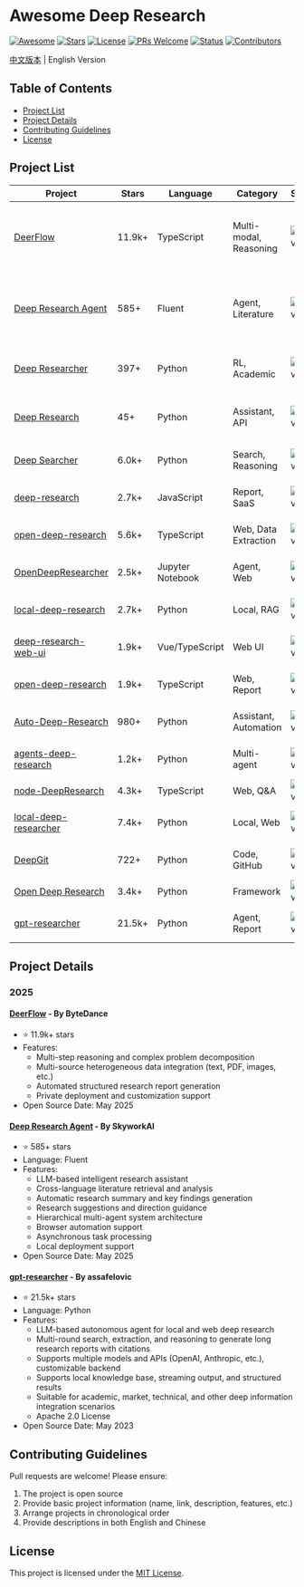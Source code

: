 # Awesome Deep Research

[![Awesome](https://img.shields.io/badge/Awesome-DeepResearch-blueviolet?logo=awesome-lists&logoColor=white)](https://github.com/AaronAust1n/awesome-deep-research)
[![Stars](https://img.shields.io/github/stars/AaronAust1n/awesome-deep-research?style=social)](https://github.com/AaronAust1n/awesome-deep-research/stargazers)
[![License](https://img.shields.io/github/license/AaronAust1n/awesome-deep-research)](LICENSE)
[![PRs Welcome](https://img.shields.io/badge/PRs-welcome-brightgreen.svg?style=flat-square)](#contributing-guidelines)
[![Status](https://img.shields.io/badge/status-active-brightgreen)](#)
[![Contributors](https://img.shields.io/github/contributors/AaronAust1n/awesome-deep-research)](https://github.com/AaronAust1n/awesome-deep-research/graphs/contributors)

[中文版本](README-zh.md) | English Version

## Table of Contents

- [Project List](#project-list)
- [Project Details](#project-details)
- [Contributing Guidelines](#contributing-guidelines)
- [License](#license)

## Project List

| Project | Stars | Language | Category | Status | Tags | Features |
|---------|-------|----------|----------|--------|------|----------|
| [DeerFlow](https://github.com/bytedance/deer-flow) | 11.9k+ | TypeScript | Multi-modal, Reasoning | ![Active](https://img.shields.io/badge/status-active-brightgreen) | LLM, Multi-source, Private Deploy | Multi-step reasoning, data integration, report generation, private deploy |
| [Deep Research Agent](https://github.com/SkyworkAI/DeepResearchAgent) | 585+ | Fluent | Agent, Literature | ![Active](https://img.shields.io/badge/status-active-brightgreen) | LLM, Multi-agent, Browser | Cross-language retrieval, summary, suggestions, browser automation |
| [Deep Researcher](https://github.com/GAIR-NLP/DeepResearcher) | 397+ | Python | RL, Academic | ![Active](https://img.shields.io/badge/status-active-brightgreen) | RL, Trend, HuggingFace | RL-based, trend analysis, 7B model, cross-validation |
| [Deep Research](https://github.com/shibing624/deep-research) | 45+ | Python | Assistant, API | ![Active](https://img.shields.io/badge/status-active-brightgreen) | LLM, API, CLI, Gradio | Search+LLM, iterative, RESTful, Chinese support |
| [Deep Searcher](https://github.com/zilliztech/deep-searcher) | 6.0k+ | Python | Search, Reasoning | ![Active](https://img.shields.io/badge/status-active-brightgreen) | API, SDK, Local | Private data, API, SDK, local deploy |
| [deep-research](https://github.com/u14app/deep-research) | 2.7k+ | JavaScript | Report, SaaS | ![Active](https://img.shields.io/badge/status-active-brightgreen) | LLM, SaaS, PWA | Multi-LLM, fast report, local KB, PWA |
| [open-deep-research](https://github.com/nickscamara/open-deep-research) | 5.6k+ | TypeScript | Web, Data Extraction | ![Active](https://img.shields.io/badge/status-active-brightgreen) | Firecrawl, Next.js, SSR | Real-time extraction, multi-model, SSR |
| [OpenDeepResearcher](https://github.com/mshumer/OpenDeepResearcher) | 2.5k+ | Jupyter Notebook | Agent, Web | ![Active](https://img.shields.io/badge/status-active-brightgreen) | SERPAPI, Jina, Gradio | Iterative search, async, dedup, Gradio |
| [local-deep-research](https://github.com/LearningCircuit/local-deep-research) | 2.7k+ | Python | Local, RAG | ![Active](https://img.shields.io/badge/status-active-brightgreen) | Local, RAG, Docker | Local run, privacy, vector search, Docker |
| [deep-research-web-ui](https://github.com/AnotiaWang/deep-research-web-ui) | 1.9k+ | Vue/TypeScript | Web UI | ![Active](https://img.shields.io/badge/status-active-brightgreen) | Web UI, Docker, Multi-AI | Real-time feedback, tree view, export |
| [open-deep-research](https://github.com/btahir/open-deep-research) | 1.9k+ | TypeScript | Web, Report | ![Active](https://img.shields.io/badge/status-active-brightgreen) | Gemini, Web, Vercel | AI report, modern UI, multi-model |
| [Auto-Deep-Research](https://github.com/HKUDS/Auto-Deep-Research) | 980+ | Python | Assistant, Automation | ![Active](https://img.shields.io/badge/status-active-brightgreen) | LLM, Docker, File | Auto, multi-LLM, file upload, Docker |
| [agents-deep-research](https://github.com/qx-labs/agents-deep-research) | 1.2k+ | Python | Multi-agent | ![Active](https://img.shields.io/badge/status-active-brightgreen) | Multi-agent, Workflow | Autonomous, multi-source, workflow |
| [node-DeepResearch](https://github.com/jina-ai/node-DeepResearch) | 4.3k+ | TypeScript | Web, Q&A | ![Active](https://img.shields.io/badge/status-active-brightgreen) | LLM, API, Docker | Iterative Q&A, local LLM, API |
| [local-deep-researcher](https://github.com/langchain-ai/local-deep-researcher) | 7.4k+ | Python | Local, Web | ![Active](https://img.shields.io/badge/status-active-brightgreen) | Local, Web, Markdown | Local research, privacy, markdown |
| [DeepGit](https://github.com/zamalali/DeepGit) | 722+ | Python | Code, GitHub | ![Active](https://img.shields.io/badge/status-active-brightgreen) | Code, GitHub, ColBERT | Repo analysis, recommendation, workflow |
| [Open Deep Research](https://github.com/langchain-ai/open_deep_research) | 3.4k+ | Python | Framework | ![Active](https://img.shields.io/badge/status-active-brightgreen) | LangChain, Workflow | Multi-step, automation, local |
| [gpt-researcher](https://github.com/assafelovic/gpt-researcher) | 21.5k+ | Python | Agent, Report | ![Active](https://img.shields.io/badge/status-active-brightgreen) | LLM, Citation, Streaming | Autonomous, multi-round, citation |

## Project Details

### 2025

#### [DeerFlow](https://github.com/bytedance/deer-flow) - By ByteDance
- ⭐ 11.9k+ stars
- Features:
  - Multi-step reasoning and complex problem decomposition
  - Multi-source heterogeneous data integration (text, PDF, images, etc.)
  - Automated structured research report generation
  - Private deployment and customization support
- Open Source Date: May 2025

#### [Deep Research Agent](https://github.com/SkyworkAI/DeepResearchAgent) - By SkyworkAI
- ⭐ 585+ stars
- Language: Fluent
- Features:
  - LLM-based intelligent research assistant
  - Cross-language literature retrieval and analysis
  - Automatic research summary and key findings generation
  - Research suggestions and direction guidance
  - Hierarchical multi-agent system architecture
  - Browser automation support
  - Asynchronous task processing
  - Local deployment support
- Open Source Date: May 2025

#### [gpt-researcher](https://github.com/assafelovic/gpt-researcher) - By assafelovic
- ⭐ 21.5k+ stars
- Language: Python
- Features:
  - LLM-based autonomous agent for local and web deep research
  - Multi-round search, extraction, and reasoning to generate long research reports with citations
  - Supports multiple models and APIs (OpenAI, Anthropic, etc.), customizable backend
  - Supports local knowledge base, streaming output, and structured results
  - Suitable for academic, market, technical, and other deep information integration scenarios
  - Apache 2.0 License
- Open Source Date: May 2023

## Contributing Guidelines

Pull requests are welcome! Please ensure:

1. The project is open source
2. Provide basic project information (name, link, description, features, etc.)
3. Arrange projects in chronological order
4. Provide descriptions in both English and Chinese

## License

This project is licensed under the [MIT License](LICENSE). 